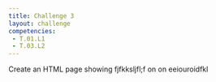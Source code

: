 ```yaml
---
title: Challenge 3
layout: challenge
competencies:
 - T.01.L1
 - T.03.L2
---
```

Create an HTML page showing fjfkksljfl;f on on eeiouroidfkl 
